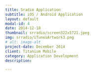 ```yaml
---
title: Sradio Application
subtitle: iOS / Android Application
layout: default
modal-id: 4
date: 2014-12-18
thumbnail: srradio/screen322x5721.jpeg
img: srradio/iTunesArtwork3.png
# alt: image-alt
project-date: December 2014
client: Titanium Mobile
category: Application Development
description:  

---
```

